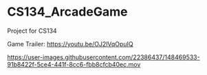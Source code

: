 # CS134_ArcadeGame
Project for CS134

Game Trailer: https://youtu.be/OJ2lVqOpuIQ



https://user-images.githubusercontent.com/22386437/148469533-91b8422f-5ce4-441f-8cc6-fbb8cfcb40ec.mov

